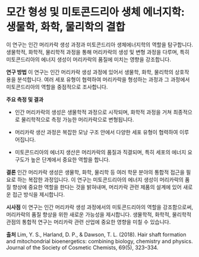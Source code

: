 ﻿

# 모간 형성 및 미토콘드리아 생체 에너지학: 생물학, 화학, 물리학의 결합

이 연구는 인간 머리카락 생성 과정과 미토콘드리아 생체에너지학의 역할을 탐구합니다. 생물학적, 화학적, 물리학적 과정을 통해 머리카락의 생성 및 변형 과정을 다루며, 특히 미토콘드리아의 에너지 생성이 머리카락의 품질에 미치는 영향을 강조합니다.

**연구 방법**
이 연구는 인간 머리카락 생성 과정에 있어서 생물학, 화학, 물리학의 상호작용을 분석합니다. 여러 세포 유형이 협력하여 머리카락을 형성하는 과정과 그 과정에서 미토콘드리아의 역할을 중점적으로 조사합니다.

**주요 측정 및 결과**

 - 인간 머리카락의 생성은 생물학적 과정으로 시작되며, 화학적 과정을 거쳐 최종적으로 물리학적으로 측정 가능한 머리카락으로 변형됩니다.
 
- 머리카락 생산 과정은 복잡한 모낭 구조 안에서 다양한 세포 유형이 협력하여 이루어집니다.

- 미토콘드리아의 에너지 생산은 머리카락의 품질과 직결되며, 특히 세포의 에너지 요구도가 높은 단계에서 중요한 역할을 합니다.

**결론**
인간 머리카락 생성은 생물학, 화학, 물리학 등 여러 학문 분야의 통합적 접근을 필요로 하는 복잡한 과정입니다. 이 연구는 미토콘드리아의 에너지 생성이 머리카락의 품질 향상에 중요한 역할을 한다는 것을 밝혀내며, 머리카락 관련 제품의 설계에 있어 새로운 접근 방식을 제시합니다.

**시사점**
이 연구는 인간 머리카락 생성 과정에서의 미토콘드리아의 역할을 강조함으로써, 머리카락의 품질 향상을 위한 새로운 가능성을 제시합니다. 생물학적, 화학적, 물리학적 관점의 통합적 연구는 머리카락 관련 산업에 중요한 영향을 미칠 수 있습니다.

**출처**
Lim, Y. S., Harland, D. P., & Dawson, T. L. (2018). Hair shaft formation and mitochondrial bioenergetics: combining biology, chemistry and physics. Journal of the Society of Cosmetic Chemists, 69(5), 323–334.
<!--stackedit_data:
eyJoaXN0b3J5IjpbLTIwNjgwNDc5NzRdfQ==
-->